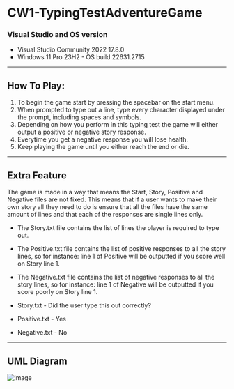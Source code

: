 # **CW1-TypingTestAdventureGame**
### Visual Studio and OS version
- Visual Studio Community 2022 17.8.0
- Windows 11 Pro 23H2 - OS build 22631.2715
---
## How To Play:
1. To begin the game start by pressing the spacebar on the start menu.
2. When prompted to type out a line, type every character displayed under the prompt, including spaces and symbols.
3. Depending on how you perform in this typing test the game will either output a positive or negative story response.
4. Everytime you get a negative response you will lose health.
5. Keep playing the game until you either reach the end or die.
---
## Extra Feature
The game is made in a way that means the Start, Story, Positive and Negative files are not fixed.
This means that if a user wants to make their own story all they need to do is ensure that all the files have the same amount of lines and that each of the responses are single lines only.
- The Story.txt file contains the list of lines the player is required to type out.
- The Positive.txt file contains the list of positive responses to all the story lines, so for instance: line 1 of Positive will be outputted if you score well on Story line 1.
- The Negative.txt file contains the list of negative responses to all the story lines, so for instance: line 1 of Negative will be outputted if you score poorly on Story line 1.


- Story.txt - Did the user type this out correctly? <br />
- Positive.txt - Yes <br />
- Negative.txt - No <br />
---
## UML Diagram
![image](https://github.com/StephenMartin2410/COMP3016-CW1-Project/assets/91669127/0a8f3f2f-f1b9-46f9-b669-187de03d582a)


